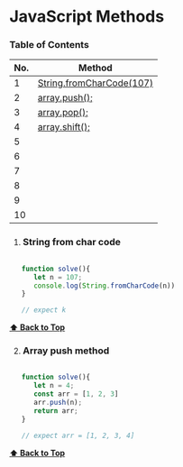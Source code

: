 # JavaScript Methods

### Table of Contents

| No. | Method |
|---- | ---------
|  1  | [String.fromCharCode(107)](#String-from-char-code) |
|  2  | [array.push();](#array-push-method) | 
|  3  | [array.pop();](#array-pop-method)          |
|  4  | [array.shift();](#array-shift-method)          |
|  5  |           |
|  6  |           |
|  7  |           |
|  8  |           |
|  9  |           |
|  10 |           |


1. ### String from char code
```javascript

   function solve(){
      let n = 107;
      console.log(String.fromCharCode(n))
   }

   // expect k
```
**[⬆ Back to Top](#table-of-contents)**

2. ### Array push method
```javascript

   function solve(){
      let n = 4;
      const arr = [1, 2, 3]
      arr.push(n);
      return arr;
   }

   // expect arr = [1, 2, 3, 4]
```
**[⬆ Back to Top](#table-of-contents)**
